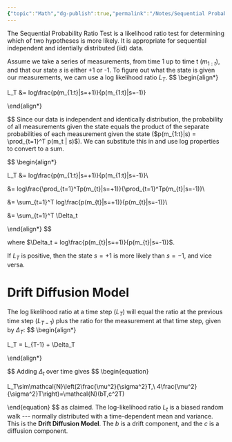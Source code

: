```yaml
---
{"topic":"Math","dg-publish":true,"permalink":"/Notes/Sequential Probability Ratio Test/","dgPassFrontmatter":true,"noteIcon":""}
---
```



The Sequential Probability Ratio Test is a likelihood ratio test for determining which of two hypotheses is more likely. It is appropriate for sequential independent and identially distributed (iid) data.

Assume we take a series of measurements, from time 1 up to time t ($m_{1:t}$), and that our state $s$ is either +1 or -1. To figure out what the state is given our measurements, we cam use a log likelihood ratio $L_T$.
$$
\begin{align*}

L_T &= log\frac{p(m_{1:t}|s=+1)}{p(m_{1:t}|s=-1)}

\end{align*}

$$
Since our data is independent and identically distribution, the probability of all measurements given the state equals the product of the separate probabilities of each measurement given the state ($p(m_{1:t}|s) = \prod_{t=1}^T p(m_t | s)$). We can substitute this in and use log properties to convert to a sum.
  
$$
\begin{align*}

L_T &= log\frac{p(m_{1:t}|s=+1)}{p(m_{1:t}|s=-1)}\\

&= log\frac{\prod_{t=1}^Tp(m_{t}|s=+1)}{\prod_{t=1}^Tp(m_{t}|s=-1)}\\

&= \sum_{t=1}^T log\frac{p(m_{t}|s=+1)}{p(m_{t}|s=-1)}\\

&= \sum_{t=1}^T \Delta_t

\end{align*}
$$
  

where $\Delta_t = log\frac{p(m_{t}|s=+1)}{p(m_{t}|s=-1)}$.

If $L_T$ is positive, then the state $s=+1$ is more likely than $s=-1$, and vice versa.



# Drift Diffusion Model
The log likelihood ratio at a time step ($L_T$) will equal the ratio at the previous time step ($L_{T-1}$) plus the ratio for the measurement at that time step, given by $\Delta_T$:
$$
\begin{align*}

L_T = L_{T-1} + \Delta_T

\end{align*}

$$
Adding $\Delta_t$ over time gives
$$
\begin{equation}

L_T\sim\mathcal{N}\left(2\frac{\mu^2}{\sigma^2}T,\ 4\frac{\mu^2}{\sigma^2}T\right)=\mathcal{N}(bT,c^2T)

\end{equation}
$$
as claimed. The log-likelihood ratio $L_t$ is a biased random walk --- normally distributed with a time-dependent mean and variance. This is the **Drift Diffusion Model**.
The $b$ is a drift component, and the $c$ is a diffusion component.